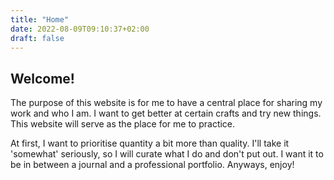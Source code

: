 ```yaml
---
title: "Home"
date: 2022-08-09T09:10:37+02:00
draft: false
---
```


## Welcome!
The purpose of this website is for me to have a central place for sharing my work and who I am. 
I want to get better at certain crafts and try new things. 
This website will serve as the place for me to practice.

At first, I want to prioritise quantity a bit more than quality.
I'll take it 'somewhat' seriously, so I will curate what I do and don't put out.
I want it to be in between a journal and a professional portfolio. 
Anyways, enjoy!
